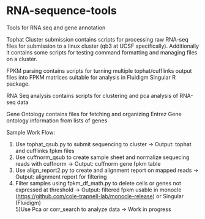 RNA-sequence-tools
==================

Tools for RNA seq and gene annotation

Tophat Cluster submission contains scripts for processing raw RNA-seq files for submission to a linux cluster (qb3 at UCSF specifically).  Additionally it contains some scripts for testing command formatting and managing files on a cluster.

FPKM parsing contains scripts for turning multiple tophat/cufflinks output files into FPKM matrices suitable for analysis in Fluidigm Singular R package.

RNA Seq analysis contains scripts for clustering and pca analysis of RNA-seq data

Gene Ontology contains files for fetching and organizing Entrez Gene ontology information from lists of genes

Sample Work Flow:                
1) Use tophat_qsub.py to submit sequencing to cluster -> Output: tophat and cufflinks fpkm files         
2) Use cuffnorm_qsub to create sample sheet and normalize sequecing reads with cuffnorm -> Output: cuffnorm gene fpkm table                
3) Use align_report2.py to create and alignment report on mapped reads -> Output: alignment report for filtering                
4) Filter samples using fpkm_df_math.py to delete cells or genes not expressed at threshold -> Output: filtered fpkm usable in monocle (https://github.com/cole-trapnell-lab/monocle-release) or Singular (Fluidigm)                            
5)Use Pca or corr_search to analyze data -> Work in progress
